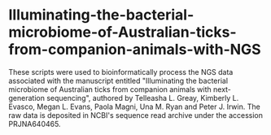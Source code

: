 # Illuminating-the-bacterial-microbiome-of-Australian-ticks-from-companion-animals-with-NGS
These scripts were used to bioinformatically process the NGS data associated with the manuscript entitled "Illuminating the bacterial microbiome of Australian ticks from companion animals with next-generation sequencing", authored by Telleasha L. Greay, Kimberly L. Evasco, Megan L. Evans, Paola Magni, Una M. Ryan and Peter J. Irwin. The raw data is deposited in NCBI's sequence read archive under the accession PRJNA640465.
